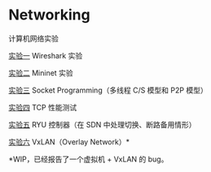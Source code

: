 # Networking

计算机网络实验

[实验一](https://logcreative.github.io/Networking/lab01/lab01.pdf) Wireshark 实验

[实验二](https://logcreative.github.io/Networking/lab02/lab02.pdf) Mininet 实验

[实验三](https://logcreative.github.io/Networking/lab03/lab03.pdf) Socket Programming（多线程 C/S 模型和 P2P 模型）

[实验四](https://logcreative.github.io/Networking/lab04/lab04.pdf) TCP 性能测试

[实验五](https://logcreative.github.io/Networking/lab05/lab05.pdf) RYU 控制器（在 SDN 中处理切换、断路备用情形）

[实验六](https://logcreative.github.io/Networking/lab06/lab06.pdf) VxLAN（Overlay Network）*

*WIP，已经报告了一个虚拟机 + VxLAN 的 bug。